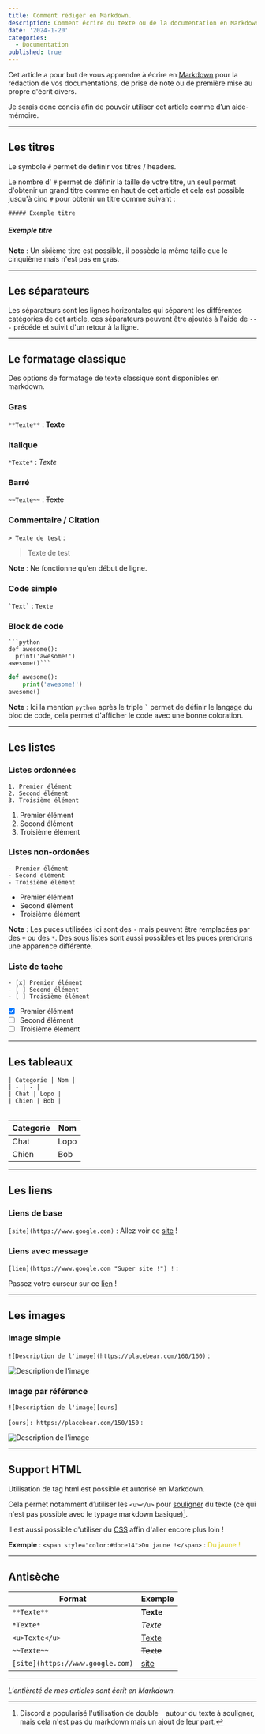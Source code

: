```yaml
---
title: Comment rédiger en Markdown.
description: Comment écrire du texte ou de la documentation en Markdown.
date: '2024-1-20'
categories:
  - Documentation
published: true
---
```


Cet article a pour but de vous apprendre à écrire en [Markdown](https://fr.wikipedia.org/wiki/Markdown) pour la rédaction de vos documentations, de prise de note ou de première mise au propre d'écrit divers.

Je serais donc concis afin de pouvoir utiliser cet article comme d’un aide-mémoire.

---

## Les titres

Le symbole `#` permet de définir vos titres / headers.

Le nombre d' `#` permet de définir la taille de votre titre, un seul permet d'obtenir un grand titre comme en haut de cet article et cela est possible jusqu'à cinq `#` pour obtenir un titre comme suivant :

`##### Exemple titre`

##### Exemple titre

**Note** : Un sixième titre est possible, il possède la même taille que le cinquième mais n'est pas en gras.

---

## Les séparateurs

Les séparateurs sont les lignes horizontales qui séparent les différentes catégories de cet article, ces séparateurs peuvent être ajoutés à l'aide de `---` précédé et suivit d'un retour à la ligne.

---

## Le formatage classique

Des options de formatage de texte classique sont disponibles en markdown.

### Gras

`**Texte**` : **Texte**

### Italique

`*Texte*` : *Texte*

### Barré

`~~Texte~~` : ~~Texte~~

### Commentaire / Citation

`> Texte de test` :

> Texte de test

**Note** : Ne fonctionne qu'en début de ligne.


### Code simple

``` `Text` ``` : `Texte`

### Block de code

` ```python `<br>
` def awesome(): `<br>
`  print('awesome!')`<br>
` awesome()``` `

```python
def awesome():
    print('awesome!')
awesome()
```

**Note** : Ici la mention `python` après le triple `` ` `` permet de définir le langage du bloc de code, cela permet d'afficher le code avec une bonne coloration.

---

## Les listes

### Listes ordonnées

`1. Premier élément`<br>
`2. Second élément`<br>
`3. Troisième élément`

1. Premier élément
2. Second élément
3. Troisième élément

### Listes non-ordonées

`- Premier élément`<br>
`- Second élément`<br>
`- Troisième élément`

- Premier élément
- Second élément
- Troisième élément

**Note** : Les puces utilisées ici sont des `-` mais peuvent être remplacées par des `+` ou des `*`. Des sous listes sont aussi possibles et les puces prendrons une apparence différente.

### Liste de tache

`- [x] Premier élément`<br>
`- [ ] Second élément`<br>
`- [ ] Troisième élément`

- [x] Premier élément
- [ ] Second élément
- [ ] Troisième élément

---

## Les tableaux

`| Categorie | Nom |`<br>
`| - | - |`<br>
`| Chat | Lopo |`<br>
`| Chien | Bob |`<br><br>

| Categorie | Nom | 
| - | - |
| Chat | Lopo |
| Chien | Bob |

---

## Les liens

### Liens de base

`[site](https://www.google.com)` : Allez voir ce [site](https://www.google.com) !

### Liens avec message

`[lien](https://www.google.com "Super site !") !` :

Passez votre curseur sur ce [lien](https://www.google.com "Super site !") !

---

## Les images

### Image simple

`![Description de l'image](https://placebear.com/160/160)` :

![Description de l'image](https://placebear.com/160/160)

### Image par référence

`![Description de l'image][ours]`

`[ours]: https://placebear.com/150/150` :

![Description de l'image][ours]

[ours]: https://placebear.com/150/150

---

## Support HTML

Utilisation de tag html est possible et autorisé en Markdown.

Cela permet notamment d’utiliser les `<u></u>` pour <u>souligner</u> du texte (ce qui n'est pas possible avec le typage markdown basique)[^2].

[^2]: Discord a popularisé l'utilisation de double `_` autour du texte à souligner, mais cela n'est pas du markdown mais un ajout de leur part.

Il est aussi possible d'utiliser du [CSS](https://fr.wikipedia.org/wiki/Feuilles_de_style_en_cascade) affin d'aller encore plus loin !

**Exemple** : `<span style="color:#dbce14">Du jaune !</span>` : <span style="color:#dbce14">Du jaune !</span>

---

## Antisèche

| Format | Exemple |
| - | - |
| `**Texte**` | **Texte** |
| `*Texte*` | *Texte* |
| `<u>Texte</u>` | <u>Texte</u> |
| `~~Texte~~` | ~~Texte~~ |
| `[site](https://www.google.com)` | [site](https://www.google.com) |

---

*L'entièreté de mes articles sont écrit en Markdown.*

